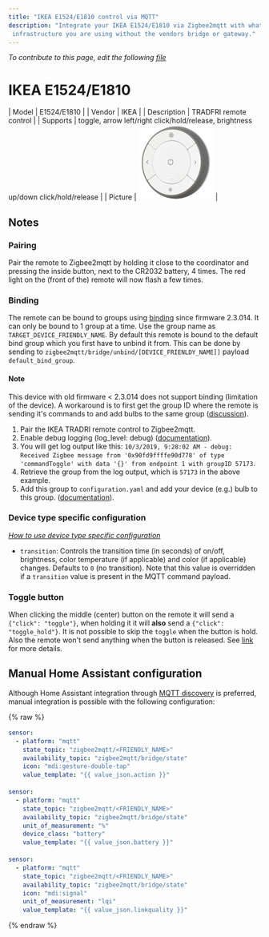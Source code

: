 ```yaml
---
title: "IKEA E1524/E1810 control via MQTT"
description: "Integrate your IKEA E1524/E1810 via Zigbee2mqtt with whatever smart home
 infrastructure you are using without the vendors bridge or gateway."
---
```


*To contribute to this page, edit the following
[file](https://github.com/Koenkk/zigbee2mqtt.io/blob/master/docs/devices/E1524_E1810.md)*

# IKEA E1524/E1810

| Model | E1524/E1810  |
| Vendor  | IKEA  |
| Description | TRADFRI remote control |
| Supports | toggle, arrow left/right click/hold/release, brightness up/down click/hold/release |
| Picture | ![IKEA E1524/E1810](../images/devices/E1524-E1810.jpg) |

## Notes


### Pairing
Pair the remote to Zigbee2mqtt by holding it close to the coordinator and
pressing the inside button, next to the CR2032 battery, 4 times.
The red light on the (front of the) remote will now flash a few times.


### Binding
The remote can be bound to groups using [binding](../information/binding) since firmware 2.3.014.
It can only be bound to 1 group at a time. Use the group name as `TARGET_DEVICE_FRIENDLY_NAME`.
By default this remote is bound to the default bind group which you first have to unbind it from.
This can be done by sending to `zigbee2mqtt/bridge/unbind/[DEVICE_FRIENLDY_NAME]]` payload `default_bind_group`.

#### Note
This device with old firmware < 2.3.014 does not support binding (limitation of the device). A workaround is to first
get the group ID where the remote is sending it's commands to and add bulbs to the
same group ([discussion](https://github.com/Koenkk/zigbee2mqtt/issues/782#issuecomment-514526256)).

1. Pair the IKEA TRADRI remote control to Zigbee2mqtt.
2. Enable debug logging (log_level: debug) ([documentation](../information/configuration.md)).
3. You will get log output like this: `10/3/2019, 9:28:02 AM - debug: Received Zigbee message from '0x90fd9ffffe90d778'
of type 'commandToggle' with data '{}' from endpoint 1 with groupID 57173`.
4. Retrieve the group from the log output, which is `57173` in the above example.
5. Add this group to `configuration.yaml` and add your device (e.g.) bulb to this group.
([documentation](../information/groups.md)).


### Device type specific configuration
*[How to use device type specific configuration](../information/configuration.md)*


* `transition`: Controls the transition time (in seconds) of on/off, brightness,
color temperature (if applicable) and color (if applicable) changes. Defaults to `0` (no transition).
Note that this value is overridden if a `transition` value is present in the MQTT command payload.


### Toggle button
When clicking the middle (center) button on the remote it will send a `{"click": "toggle"}`, when holding it
it will **also** send a `{"click": "toggle_hold"}`. It is not possible to skip the `toggle` when the button is hold.
Also the remote won't send anything when the button is released.
See [link](https://github.com/Koenkk/zigbee2mqtt/issues/2077#issuecomment-538691885) for more details.


## Manual Home Assistant configuration
Although Home Assistant integration through [MQTT discovery](../integration/home_assistant) is preferred,
manual integration is possible with the following configuration:


{% raw %}
```yaml
sensor:
  - platform: "mqtt"
    state_topic: "zigbee2mqtt/<FRIENDLY_NAME>"
    availability_topic: "zigbee2mqtt/bridge/state"
    icon: "mdi:gesture-double-tap"
    value_template: "{{ value_json.action }}"

sensor:
  - platform: "mqtt"
    state_topic: "zigbee2mqtt/<FRIENDLY_NAME>"
    availability_topic: "zigbee2mqtt/bridge/state"
    unit_of_measurement: "%"
    device_class: "battery"
    value_template: "{{ value_json.battery }}"

sensor:
  - platform: "mqtt"
    state_topic: "zigbee2mqtt/<FRIENDLY_NAME>"
    availability_topic: "zigbee2mqtt/bridge/state"
    icon: "mdi:signal"
    unit_of_measurement: "lqi"
    value_template: "{{ value_json.linkquality }}"
```
{% endraw %}


